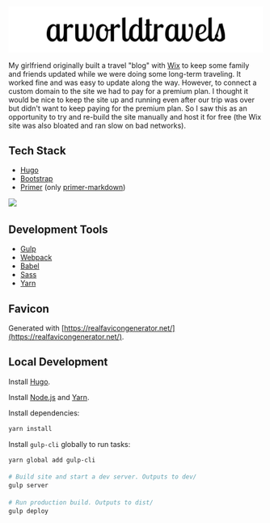 ![arworldtravels-brand](brand/arworldtravels-brand.svg)

My girlfriend originally built a travel "blog" with [Wix](https://www.wix.com/) to keep some family and friends updated while we were doing some long-term traveling. It worked fine and was easy to update along the way. However, to connect a custom domain to the site we had to pay for a premium plan. I thought it would be nice to keep the site up and running even after our trip was over but didn't want to keep paying for the premium plan. So I saw this as an opportunity to try and re-build the site manually and host it for free (the Wix site was also bloated and ran slow on bad networks).

## Tech Stack

* [Hugo](http://gohugo.io/)
* [Bootstrap](http://getbootstrap.com/)
* [Primer](https://primer.github.io/) (only [primer-markdown](https://github.com/primer/primer/tree/master/modules/primer-markdown))

<a href="https://www.netlify.com" target="_blank"><img src="https://www.netlify.com/img/global/badges/netlify-color-accent.svg"/></a>

## Development Tools

* [Gulp](https://gulpjs.com/)
* [Webpack](https://webpack.js.org/)
* [Babel](https://babeljs.io/)
* [Sass](http://sass-lang.com/)
* [Yarn](https://yarnpkg.com/en/)

## Favicon

Generated with [https://realfavicongenerator.net/](https://realfavicongenerator.net/).

## Local Development

Install [Hugo](https://gohugo.io/getting-started/installing).

Install [Node.js](https://nodejs.org) and [Yarn](https://yarnpkg.com/en/docs/install).

Install dependencies:

```sh
yarn install
```

Install `gulp-cli` globally to run tasks:

```sh
yarn global add gulp-cli

# Build site and start a dev server. Outputs to dev/
gulp server

# Run production build. Outputs to dist/
gulp deploy
```
